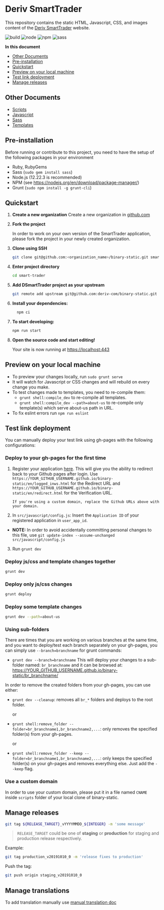# Deriv SmartTrader

This repository contains the static HTML, Javascript, CSS, and images content of the [Deriv SmartTrader](https://smarttrader.deriv.com) website.

![build](https://img.shields.io/circleci/build/github/deriv-com/binary-static) ![node](https://img.shields.io/badge/node-%3E%3D12.22.3-blue.svg) ![npm](https://img.shields.io/badge/npm-%3E%3D6.14.13-blue.svg) ![sass](https://img.shields.io/badge/Sass-CC6699?style=flat&logo=sass&logoColor=white)

**In this document**

- [Other Documents](#other-documents)
- [Pre-installation](#pre-installation)
- [Quickstart](#quick-start)
- [Preview on your local machine](#preview-on-your-local-machine)
- [Test link deployment](#test-link-deployment)
- [Manage releases](#manage-releases)

## Other Documents

- [Scripts](scripts/README.md)
- [Javascript](src/javascript/README.md)
- [Sass](src/sass/README.md)
- [Templates](src/templates/README.md)

## Pre-installation

Before running or contribute to this project, you need to have the setup of the following packages in your environment

- Ruby, RubyGems
- Sass (`sudo gem install sass`)
- Node.js (12.22.3 is recommended)
- NPM (see <https://nodejs.org/en/download/package-manager/>)
- Grunt (`sudo npm install -g grunt-cli`)

## Quickstart

1. **Create a new organization**
   Create a new organization in [github.com](https://github.com/account/organizations/new?coupon=&plan=team_free)

2. **Fork the project**

   In order to work on your own version of the SmartTrader application, please fork the project in your newly created organization.

3. **Clone using SSH**

   ```sh
   git clone git@github.com:<organization_name>/binary-static.git smart-trader
   ```

4. **Enter project directory**

   ```sh
   cd smart-trader
   ```

5. **Add DSmartTrader project as your upstream**

   ```sh
   git remote add upstream git@github.com:deriv-com/binary-static.git
   ```

6. **Install your dependencies:**

   ```sh
     npm ci
   ```

7. **To start developing:**

   ```sh
   npm run start
   ```

8. **Open the source code and start editing!**

   Your site is now running at [https://localhost:443](https://localhost:443)

## Preview on your local machine

- To preview your changes locally, run `sudo grunt serve`
- It will watch for Javascript or CSS changes and will rebuild on every change you make.
- To test changes made to templates, you need to re-compile them:
  - `grunt shell:compile_dev` to re-compile all templates.
  - `grunt shell:compile_dev --path=about-us` to re-compile only template(s) which serve about-us path in URL.
- To fix eslint errors run `npm run eslint`

## Test link deployment

You can manually deploy your test link using gh-pages with the following configurations:

### Deploy to your gh-pages for the first time

1.  Register your application [here](https://developers.binary.com/applications/). This will give you the ability to redirect back to your Github pages after login.
    Use `https://YOUR_GITHUB_USERNAME.github.io/binary-static/en/logged_inws.html` for the Redirect URL and `https://YOUR_GITHUB_USERNAME.github.io/binary-static/en/redirect.html` for the Verification URL.

        If you're using a custom domain, replace the Github URLs above with your domain.

2.  In `src/javascript/config.js`: Insert the `Application ID` of your registered application in `user_app_id`.

- **NOTE:** In order to avoid accidentally committing personal changes to this file, use `git update-index --assume-unchanged src/javascript/config.js`

3. Run `grunt dev`

### Deploy js/css and template changes together

```sh
grunt dev
```

### Deploy only js/css changes

```sh
grunt deploy
```

### Deploy some template changes

```sh
grunt dev --path=about-us
```

### Using sub-folders

There are times that you are working on various branches at the same time, and you want to deploy/test each branch separately on your gh-pages, you can simply use `--branch=branchname` for grunt commands:

- `grunt dev --branch=branchname`
  This will deploy your changes to a sub-folder named: `br_branchname` and it can be browsed at: https://YOUR_GITHUB_USERNAME.github.io/binary-static/br_branchname/

In order to remove the created folders from your gh-pages, you can use either:

- `grunt dev --cleanup`: removes all `br_*` folders and deploys to the root folder.

  or

- `grunt shell:remove_folder --folder=br_branchname1,br_branchname2,...`: only removes the specified folder(s) from your gh-pages.

  or

- `grunt shell:remove_folder --keep --folder=br_branchname1,br_branchname2,...`: only keeps the specified folder(s) on your gh-pages and removes everything else. Just add the `--keep` flag.

### Use a custom domain

In order to use your custom domain, please put it in a file named `CNAME` inside `scripts` folder of your local clone of binary-static.

## Manage releases

```sh
git tag ${RELEASE_TARGET}_vYYYYMMDD_${INTEGER} -m 'some message'
```

> `RELEASE_TARGET` could be one of **staging** or **production** for staging and production release respectively.

Example:

```sh
git tag production_v20191010_0 -m 'release fixes to production'
```

Push the tag:

```sh
git push origin staging_v20191010_0
```

## Manage translations

To add translation manually use [manual translation doc](scripts/README.md#Updating-the-translations)
